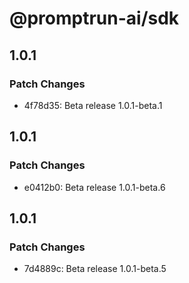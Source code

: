 # @promptrun-ai/sdk

## 1.0.1

### Patch Changes

- 4f78d35: Beta release 1.0.1-beta.1

## 1.0.1

### Patch Changes

- e0412b0: Beta release 1.0.1-beta.6

## 1.0.1

### Patch Changes

- 7d4889c: Beta release 1.0.1-beta.5
